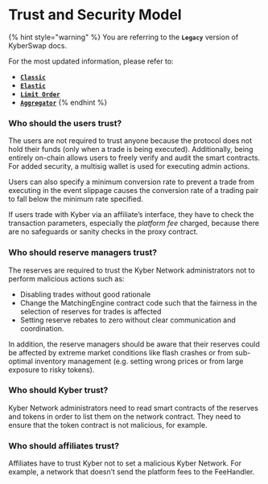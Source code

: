 # Trust and Security Model

{% hint style="warning" %}
You are referring to the **`Legacy`** version of KyberSwap docs.

For the most updated information, please refer to:

* [**`Classic`**](broken-reference)
* [**`Elastic`**](../kyberswap-elastic/)
* [**`Limit Order`**](../../../kyberswap-solutions/limit-order/)
* [**`Aggregator`**](../../../kyberswap-solutions/kyberswap-aggregator/)
{% endhint %}

### Who should the users trust?[​](https://docs.kyberswap.com/Legacy/trust-security-model#who-should-the-users-trust) <a href="#who-should-the-users-trust" id="who-should-the-users-trust"></a>

The users are not required to trust anyone because the protocol does not hold their funds (only when a trade is being executed). Additionally, being entirely on-chain allows users to freely verify and audit the smart contracts. For added security, a multisig wallet is used for executing admin actions.

Users can also specify a minimum conversion rate to prevent a trade from executing in the event slippage causes the conversion rate of a trading pair to fall below the minimum rate specified.

If users trade with Kyber via an affiliate’s interface, they have to check the transaction parameters, especially the _platform fee_ charged, because there are no safeguards or sanity checks in the proxy contract.

### Who should reserve managers trust?[​](https://docs.kyberswap.com/Legacy/trust-security-model#who-should-reserve-managers-trust) <a href="#who-should-reserve-managers-trust" id="who-should-reserve-managers-trust"></a>

The reserves are required to trust the Kyber Network administrators not to perform malicious actions such as:

* Disabling trades without good rationale
* Change the MatchingEngine contract code such that the fairness in the selection of reserves for trades is affected
* Setting reserve rebates to zero without clear communication and coordination.

In addition, the reserve managers should be aware that their reserves could be affected by extreme market conditions like flash crashes or from sub-optimal inventory management (e.g. setting wrong prices or from large exposure to risky tokens).

### Who should Kyber trust?[​](https://docs.kyberswap.com/Legacy/trust-security-model#who-should-kyber-trust) <a href="#who-should-kyber-trust" id="who-should-kyber-trust"></a>

Kyber Network administrators need to read smart contracts of the reserves and tokens in order to list them on the network contract. They need to ensure that the token contract is not malicious, for example.

### Who should affiliates trust?[​](https://docs.kyberswap.com/Legacy/trust-security-model#who-should-affiliates-trust) <a href="#who-should-affiliates-trust" id="who-should-affiliates-trust"></a>

Affiliates have to trust Kyber not to set a malicious Kyber Network. For example, a network that doesn’t send the platform fees to the FeeHandler.
